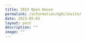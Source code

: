 ```yaml
---
title: 2023 Open House
permalink: /information/oph/invite/
date: 2023-05-03
layout: post
description: ""
image: ""
---
```

